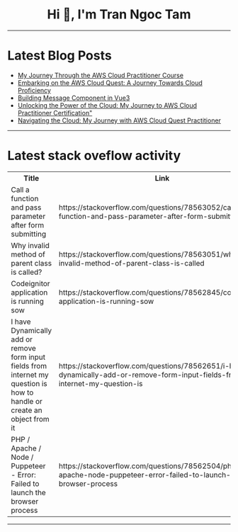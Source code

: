 <h1 align="center">Hi 👋, I'm Tran Ngoc Tam</h1>

---

# Latest Blog Posts 
<!-- BLOG-POST-LIST:START -->
- [My Journey Through the AWS Cloud Practitioner Course](https://dev.to/magesh_sri_2bf29ab9cdbbc8/my-journey-through-the-aws-cloud-practitioner-course-22if)
- [Embarking on the AWS Cloud Quest: A Journey Towards Cloud Proficiency](https://dev.to/ishwarya_ishwarya_49961ca/embarking-on-the-aws-cloud-quest-a-journey-towards-cloud-proficiency-1gkj)
- [Building Message Component in Vue3](https://dev.to/markliu2013/building-message-component-in-vue3-4b4d)
- [Unlocking the Power of the Cloud: My Journey to AWS Cloud Practitioner Certification&quot;](https://dev.to/ayaz_mohammad_4ca3950e052/unlocking-the-power-of-the-cloud-my-journey-to-aws-cloud-practitioner-certification-3ofk)
- [Navigating the Cloud: My Journey with AWS Cloud Quest Practitioner](https://dev.to/priyalakshmi_r_257b44ee43/navigating-the-cloud-my-journey-with-aws-cloud-quest-practitioner-50fm)
<!-- BLOG-POST-LIST:END -->

---

# Latest stack oveflow activity
<table>
  <tr><th>Title</th><th>Link</th></tr>
  <!-- STACKOVERFLOW:START --><tr><td>Call a function and pass parameter after form submitting</td><td>https://stackoverflow.com/questions/78563052/call-a-function-and-pass-parameter-after-form-submitting</td></tr><tr><td>Why invalid method of parent class is called?</td><td>https://stackoverflow.com/questions/78563051/why-invalid-method-of-parent-class-is-called</td></tr><tr><td>Codeignitor application is running sow</td><td>https://stackoverflow.com/questions/78562845/codeignitor-application-is-running-sow</td></tr><tr><td>I have Dynamically add or remove form input fields from internet my question is how to handle or create an object from it</td><td>https://stackoverflow.com/questions/78562651/i-have-dynamically-add-or-remove-form-input-fields-from-internet-my-question-is</td></tr><tr><td>PHP / Apache / Node / Puppeteer - Error: Failed to launch the browser process</td><td>https://stackoverflow.com/questions/78562504/php-apache-node-puppeteer-error-failed-to-launch-the-browser-process</td></tr><!-- STACKOVERFLOW:END -->
</table>

---


